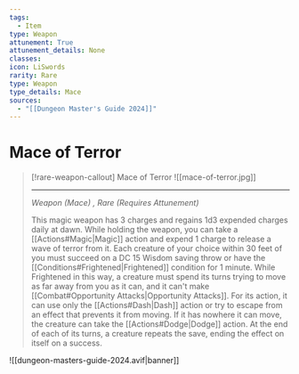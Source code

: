 ```yaml
---
tags:
  - Item
type: Weapon
attunement: True
attunement_details: None
classes:
icon: LiSwords
rarity: Rare
type: Weapon
type_details: Mace
sources: 
  - "[[Dungeon Master's Guide 2024]]"
---
```

# Mace of Terror
>[!rare-weapon-callout] Mace of Terror
>![[mace-of-terror.jpg]]
>
>- - -
>_Weapon (Mace) , Rare (Requires Attunement)_
>
>This magic weapon has 3 charges and regains 1d3 expended charges daily at dawn. While holding the weapon, you can take a [[Actions#Magic\|Magic]] action and expend 1 charge to release a wave of terror from it. Each creature of your choice within 30 feet of you must succeed on a DC 15 Wisdom saving throw or have the [[Conditions#Frightened\|Frightened]] condition for 1 minute. While Frightened in this way, a creature must spend its turns trying to move as far away from you as it can, and it can't make [[Combat#Opportunity Attacks\|Opportunity Attacks]]. For its action, it can use only the [[Actions#Dash\|Dash]] action or try to escape from an effect that prevents it from moving. If it has nowhere it can move, the creature can take the [[Actions#Dodge\|Dodge]] action. At the end of each of its turns, a creature repeats the save, ending the effect on itself on a success.

![[dungeon-masters-guide-2024.avif|banner]]